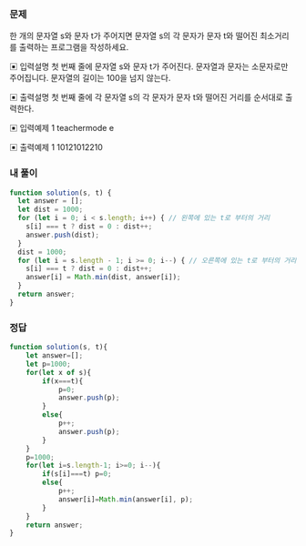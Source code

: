 ### 문제
한 개의 문자열 s와 문자 t가 주어지면 문자열 s의 각 문자가 문자 t와 떨어진 최소거리를 출력하는 프로그램을 작성하세요.

▣ 입력설명
첫 번째 줄에 문자열 s와 문자 t가 주어진다. 문자열과 문자는 소문자로만 주어집니다. 문자열의 길이는 100을 넘지 않는다.

▣ 출력설명
첫 번째 줄에 각 문자열 s의 각 문자가 문자 t와 떨어진 거리를 순서대로 출력한다.

▣ 입력예제 1 teachermode e

▣ 출력예제 1 10121012210


### 내 풀이
```js
function solution(s, t) {
  let answer = [];
  let dist = 1000;
  for (let i = 0; i < s.length; i++) { // 왼쪽에 있는 t로 부터의 거리
    s[i] === t ? dist = 0 : dist++;
    answer.push(dist);
  }
  dist = 1000;
  for (let i = s.length - 1; i >= 0; i--) { // 오른쪽에 있는 t로 부터의 거리
    s[i] === t ? dist = 0 : dist++;
    answer[i] = Math.min(dist, answer[i]);
  }
  return answer;
}
```

### 정답
```js
function solution(s, t){
    let answer=[];
    let p=1000;
    for(let x of s){
        if(x===t){
            p=0;
            answer.push(p);
        }
        else{
            p++;
            answer.push(p);
        }
    }
    p=1000;
    for(let i=s.length-1; i>=0; i--){
        if(s[i]===t) p=0;
        else{
            p++;
            answer[i]=Math.min(answer[i], p);
        }
    }
    return answer;
}
```
